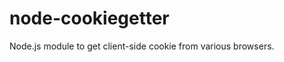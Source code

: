 node-cookiegetter
=================

Node.js module to get client-side cookie from various browsers.
